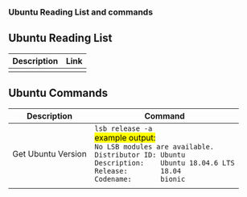 ### Ubuntu Reading List and commands

## Ubuntu Reading List
|Description|Link    |
| :----    | :---   |
|  | |

## Ubuntu Commands 
|Description |Command |
| -----------|----------- |  
| Get Ubuntu Version | `lsb_release -a` <br> <mark>example output: </mark> <br> `No LSB modules are available.` <br> `Distributor ID: Ubuntu` <br> `Description:    Ubuntu 18.04.6 LTS` <br> `Release:        18.04` <br> `Codename:       bionic` |
|||
